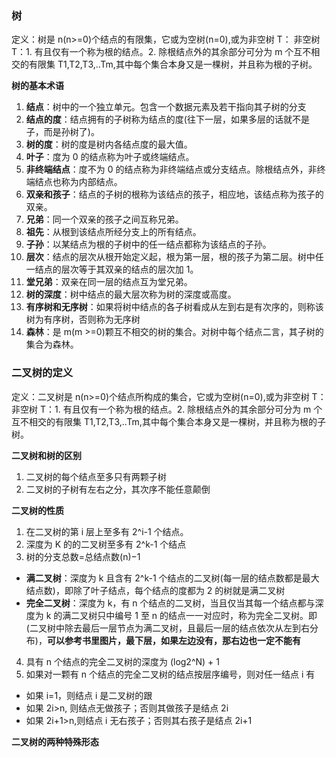 ### 树

定义：树是 n(n>=0)个结点的有限集，它或为空树(n=0),或为非空树 T：
非空树 T：1. 有且仅有一个称为根的结点。2. 除根结点外的其余部分可分为 m 个互不相交的有限集 T1,T2,T3,..Tm,其中每个集合本身又是一棵树，并且称为根的子树。

**树的基本术语**

1. **结点**：树中的一个独立单元。包含一个数据元素及若干指向其子树的分支
2. **结点的度**：结点拥有的子树称为结点的度(往下一层，如果多层的话就不是子，而是孙树了)。
3. **树的度**：树的度是树内各结点度的最大值。
4. **叶子**：度为 0 的结点称为叶子或终端结点。
5. **非终端结点**：度不为 0 的结点称为非终端结点或分支结点。除根结点外，非终端结点也称为内部结点。
6. **双亲和孩子**：结点的子树的根称为该结点的孩子，相应地，该结点称为孩子的双亲。
7. **兄弟**：同一个双亲的孩子之间互称兄弟。
8. **祖先**：从根到该结点所经分支上的所有结点。
9. **子孙**：以某结点为根的子树中的任一结点都称为该结点的子孙。
10. **层次**：结点的层次从根开始定义起，根为第一层，根的孩子为第二层。树中任一结点的层次等于其双亲的结点的层次加 1。
11. **堂兄弟**：双亲在同一层的结点互为堂兄弟。
12. **树的深度**：树中结点的最大层次称为树的深度或高度。
13. **有序树和无序树**：如果将树中结点的各子树看成从左到右是有次序的，则称该树为有序树，否则称为无序树
14. **森林**：是 m(m >=0)颗互不相交的树的集合。对树中每个结点二言，其子树的集合为森林。

### 二叉树的定义

定义：二叉树是 n(n>=0)个结点所构成的集合，它或为空树(n=0),或为非空树 T：
非空树 T：1. 有且仅有一个称为根的结点。2. 除根结点外的其余部分可分为 m 个互不相交的有限集 T1,T2,T3,..Tm,其中每个集合本身又是一棵树，并且称为根的子树。

**二叉树和树的区别**

1. 二叉树的每个结点至多只有两颗子树
2. 二叉树的子树有左右之分，其次序不能任意颠倒

**二叉树的性质**

1. 在二叉树的第 i 层上至多有 2^i-1 个结点。
2. 深度为 K 的的二叉树至多有 2^k-1 个结点
3. 树的分支总数=总结点数(n)−1

- **满二叉树**：深度为 k 且含有 2^k-1 个结点的二叉树(每一层的结点数都是最大结点数)，即除了叶子结点，每个结点的度都为 2 的树就是满二叉树
- **完全二叉树**：深度为 k，有 n 个结点的二叉树，当且仅当其每一个结点都与深度为 k 的满二叉树只中编号 1 至 n 的结点一一对应时，称为完全二叉树。即(二叉树中除去最后一层节点为满二叉树，且最后一层的结点依次从左到右分布)，**可以参考书里图片，最下层，如果左边没有，那右边也一定不能有**

4. 具有 n 个结点的完全二叉树的深度为 (log2^N) + 1
5. 如果对一颗有 n 个结点的完全二叉树的结点按层序编号，则对任一结点 i 有

- 如果 i=1，则结点 i 是二叉树的跟
- 如果 2i>n, 则结点无做孩子；否则其做孩子是结点 2i
- 如果 2i+1>n,则结点 i 无右孩子；否则其右孩子是结点 2i+1

**二叉树的两种特殊形态**
